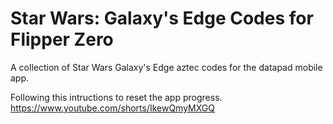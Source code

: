 # Star Wars: Galaxy's Edge Codes for Flipper Zero
A collection of Star Wars Galaxy's Edge aztec codes for the datapad mobile app.

Following this intructions to reset the app progress.
https://www.youtube.com/shorts/IkewQmyMXGQ
